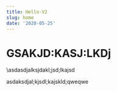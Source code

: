```yaml
---
title: Hello-V2
slug: home
date: '2020-05-25'
---
```


# GSAKJD:KASJ:LKDj
\asdasdjalksjdakl;jsd;lkajsd

asdaksdjal;kjsdl;kajskld;qweqwe
